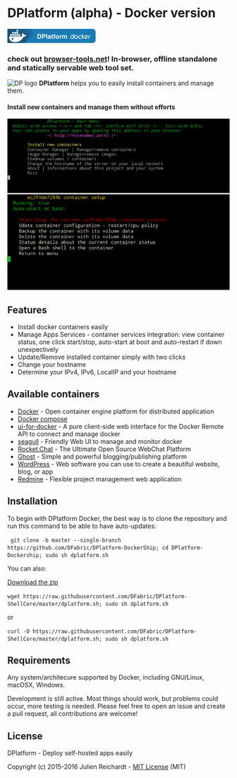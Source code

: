 # DPlatform (alpha) - Docker version

[![Docker deploy](https://raw.githubusercontent.com/DFabric/DPlatform-DockerShip/gh-pages/img/deploy-docker.png)](https://dfabric.github.io/DPlatform-DockerShip)

### check out [browser-tools.net](https://browser-tools.net)! In-browser, offline standalone and statically servable web tool set.

![DP logo](https://dfabric.github.io/DPlatform-ShellCore/img/logo.svg)
**DPlatform** helps you to easily install containers and manage them.

#### Install new containers and manage them without efforts
![menu](https://raw.githubusercontent.com/DFabric/DPlatform-DockerShip/gh-pages/img/menu.png)
![setup](https://raw.githubusercontent.com/DFabric/DPlatform-DockerShip/gh-pages/img/setup.png)

## Features
- Install docker containers easily
- Manage Apps Services - container services integration: view container status, one click start/stop, auto-start at boot and auto-restart if down unexpectively
- Update/Remove installed container simply with two clicks
- Change your hostname
- Determine your IPv4, IPv6, LocalIP and your hostname

## Available containers
- [Docker](https://www.docker.com/) - Open container engine platform for distributed application
- [Docker compose](https://docs.docker.com/compose/)
- [ui-for-docker](https://github.com/kevana/ui-for-docker) - A pure client-side web interface for the Docker Remote API to connect and manage docker
- [seagull](https://github.com/tobegit3hub/seagull) - Friendly Web UI to manage and monitor docker
- [Rocket.Chat](https://rocket.chat/) - The Ultimate Open Source WebChat Platform
- [Ghost](https://ghost.org/) - Simple and powerful blogging/publishing platform
- [WordPress](https://wordpress.org/) - Web software you can use to create a beautiful website, blog, or app
- [Redmine](https://redmine.org/) - Flexible project management web application

## Installation
To begin with DPlatform Docker, the best way is to clone the repository and run this command to be able to have auto-updates:

` git clone -b master --single-branch https://github.com/DFabric/DPlatform-DockerShip; cd DPlatform-Dockership; sudo sh dplatform.sh`

You can also:

[Download the zip](https://github.com/DFabric/DPlatform-DockerShip/archive/master.zip)

`wget https://raw.githubusercontent.com/DFabric/DPlatform-ShellCore/master/dplatform.sh; sudo sh dplatform.sh`

or

`curl -O https://raw.githubusercontent.com/DFabric/DPlatform-ShellCore/master/dplatform.sh; sudo sh dplatform.sh`

## Requirements

Any system/architecure supported by Docker, including GNU/Linux, macOSX, Windows.

Development is still active. Most things should work, but problems could occur, more testing is needed.
Please feel free to open an issue and create a pull request, all contributions are welcome!

## License
DPlatform - Deploy self-hosted apps easily

Copyright (c) 2015-2016 Julien Reichardt - [MIT License](http://opensource.org/licenses/MIT) (MIT)
